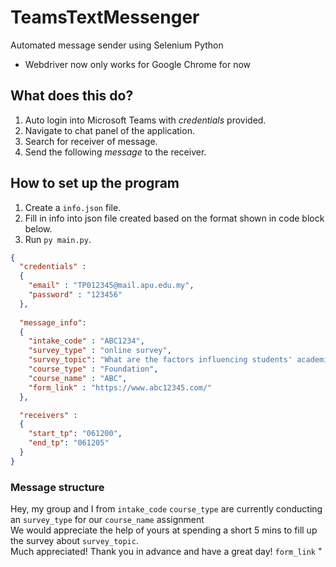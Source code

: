 # TeamsTextMessenger
Automated message sender using Selenium Python
- Webdriver now only works for Google Chrome for now

## What does this do?
1. Auto login into Microsoft Teams with *credentials* provided. 
2. Navigate to chat panel of the application.
3. Search for receiver of message.
4. Send the following *message* to the receiver.

## How to set up the program
1. Create a `info.json` file.
2. Fill in info into json file created based on the format shown in code block below.
3. Run `py main.py`.
```json
{
  "credentials" :
  {
    "email" : "TP012345@mail.apu.edu.my",
    "password" : "123456"
  },
  
  "message_info":
  {
    "intake_code" : "ABC1234",
    "survey_type" : "online survey",
    "survey_topic": "What are the factors influencing students' academic performance",
    "course_type" : "Foundation",
    "course_name" : "ABC",
    "form_link" : "https://www.abc12345.com/"
  },

  "receivers" :
  {
    "start_tp": "061200",
    "end_tp": "061205"
  }
}
```

### Message structure
Hey, my group and I from `intake_code` `course_type` are currently conducting an `survey_type` for our `course_name` assignment\
We would appreciate the help of yours at spending a short 5 mins to fill up the survey about `survey_topic`.\
Much appreciated! Thank you in advance and have a great day! `form_link` "


